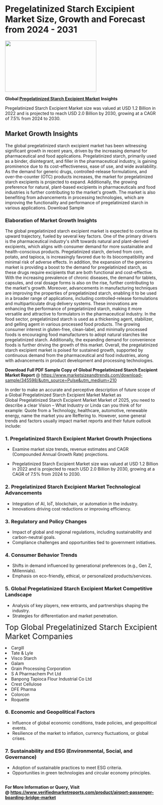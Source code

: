 <H1>Pregelatinized Starch Excipient Market Size, Growth and Forecast from 2024 - 2031</H1><img class="aligncenter size-medium wp-image-584254" src="https://thirdeyenews.in/wp-content/uploads/2024/09/Global-Market-Research-300x168.jpeg" alt="" width="300" height="168" /><p><strong>Global&nbsp;<a href="https://www.marketsizeandtrends.com/download-sample/345598/&amp;utm_source=Pulse&amp;utm_medium=210">Pregelatinized Starch Excipient Market</a> Insights</strong></p><p>Pregelatinized Starch Excipient Market size was valued at USD 1.2 Billion in 2022 and is projected to reach USD 2.0 Billion by 2030, growing at a CAGR of 7.5% from 2024 to 2030.</p><p><h2>Market Growth Insights</h2> The global pregelatinized starch excipient market has been witnessing significant growth in recent years, driven by the increasing demand for pharmaceutical and food applications. Pregelatinized starch, primarily used as a binder, disintegrant, and filler in the pharmaceutical industry, is gaining prominence due to its cost-effectiveness, ease of use, and wide availability. As the demand for generic drugs, controlled-release formulations, and over-the-counter (OTC) products increases, the market for pregelatinized starch excipients is projected to expand. Additionally, the growing preference for natural, plant-based excipients in pharmaceuticals and food industries is further contributing to the market's growth. The market is also benefiting from advancements in processing technologies, which are improving the functionality and performance of pregelatinized starch in various applications. Download Sample <h3>Elaboration of Market Growth Insights</h3> The global pregelatinized starch excipient market is expected to continue its upward trajectory, fueled by several key factors. One of the primary drivers is the pharmaceutical industry's shift towards natural and plant-derived excipients, which aligns with consumer demand for more sustainable and health-conscious products. Pregelatinized starch, derived from corn, potato, and tapioca, is increasingly favored due to its biocompatibility and minimal risk of adverse effects. In addition, the expansion of the generics market is providing a boost to the demand for pregelatinized starch, as these drugs require excipients that are both functional and cost-effective. With the increasing prevalence of chronic diseases, the demand for tablets, capsules, and oral dosage forms is also on the rise, further contributing to the market's growth. Moreover, advancements in manufacturing techniques are improving the properties of pregelatinized starch, enabling it to be used in a broader range of applications, including controlled-release formulations and multiparticulate drug delivery systems. These innovations are enhancing the performance of pregelatinized starch, making it more versatile and attractive to formulators in the pharmaceutical industry. In the food sector, pregelatinized starch is used as a thickening agent, stabilizer, and gelling agent in various processed food products. The growing consumer interest in gluten-free, clean-label, and minimally processed foods is encouraging food manufacturers to adopt natural starches like pregelatinized starch. Additionally, the expanding demand for convenience foods is further driving the growth of this market. Overall, the pregelatinized starch excipient market is poised for sustained growth, supported by continuous demand from the pharmaceutical and food industries, along with advancements in product development and processing technologies. </p><p><span class=""><strong>Download Full PDF Sample Copy of Global Pregelatinized Starch Excipient Market Report</strong> @ <a href="https://www.marketsizeandtrends.com/download-sample/345598/&amp;utm_source=Pulse&amp;utm_medium=210" target="_blank">https://www.marketsizeandtrends.com/download-sample/345598/&amp;utm_source=Pulse&amp;utm_medium=210</a></span></p><p>In order to make an accurate and perceptive description of future scope of a Global&nbsp;Pregelatinized Starch Excipient Market Market as Global&nbsp;Pregelatinized Starch Excipient Market Market of 2025, you need to describe a clear Vision &ndash; What Industry or Linda can you think of for example: Quote from a Technology, healthcare, automotive, renewable energy, name the market you are Reffering to. However, some general trends and factors usually impact market reports and their future outlook include:</p><h3>1.&nbsp;<strong>Pregelatinized Starch Excipient Market Growth Projections</strong></h3><ul><li>Examine market size trends, revenue estimates and CAGR (Compounded Annual Growth Rate) projections.</li><li><p>Pregelatinized Starch Excipient Market size was valued at USD 1.2 Billion in 2022 and is projected to reach USD 2.0 Billion by 2030, growing at a CAGR of 7.5% from 2024 to 2030.</p></li></ul><h3>2.&nbsp;<strong>Pregelatinized Starch Excipient Market Technological Advancements</strong></h3><ul><li>Integration of AI, IoT, blockchain, or automation in the industry.</li><li>Innovations driving cost reductions or improving efficiency.</li></ul><h3>3.&nbsp;<strong>Regulatory and Policy Changes</strong></h3><ul><li>Impact of global and regional regulations, including sustainability and carbon-neutral goals.</li><li>Compliance challenges and opportunities tied to government initiatives.</li></ul><h3>4.&nbsp;<strong>Consumer Behavior Trends</strong></h3><ul><li>Shifts in demand influenced by generational preferences (e.g., Gen Z, Millennials).</li><li>Emphasis on eco-friendly, ethical, or personalized products/services.</li></ul><h3>5.&nbsp;<strong>Global Pregelatinized Starch Excipient Market Competitive Landscape</strong></h3><ul><li>Analysis of key players, new entrants, and partnerships shaping the industry.</li><li>Strategies for differentiation and market penetration.</li></ul><p data-pm-slice="1 1 []"><span style="color: inherit; font-family: inherit; font-size: 25px;">Top Global Pregelatinized Starch Excipient Market Companies</span></p><div class="" data-test-id=""><p><li>Cargill</li><li> Tate & Lyle</li><li> Visco Starch</li><li> Galam</li><li> Grain Processing Corporation</li><li> S A Pharmachem Pvt Ltd</li><li> Banpong Tapioca Flour Industrial Co Ltd</li><li> Crest Cellulose</li><li> DFE Pharma</li><li> Colorcon</li><li> Roquette</li></p></div><h3>6.&nbsp;<strong>Economic and Geopolitical Factors</strong></h3><ul><li>Influence of global economic conditions, trade policies, and geopolitical events.</li><li>Resilience of the market to inflation, currency fluctuations, or global crises.</li></ul><h3>7.&nbsp;<strong>Sustainability and ESG (Environmental, Social, and Governance)</strong></h3><ul><li>Adoption of sustainable practices to meet ESG criteria.</li><li>Opportunities in green technologies and circular economy principles.</li></ul><h2><strong style="font-size: 14px;">For More Information or Query, Visit @&nbsp;</strong><a style="background-color: #ffffff; font-size: 14px;" href="https://www.marketsizeandtrends.com/report/pregelatinized-starch-excipient-market/" target="_blank">https://www.verifiedmarketreports.com/product/airport-passenger-boarding-bridge-market</a></h2>
